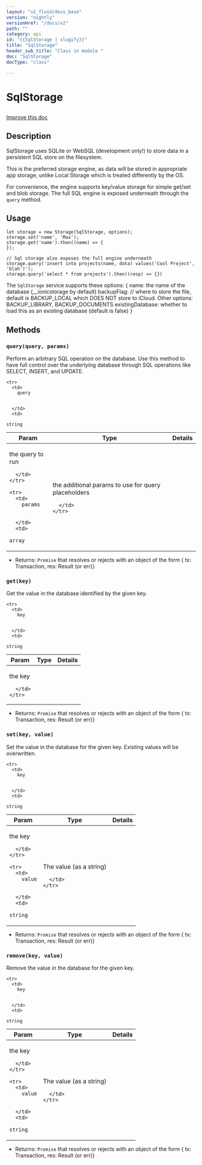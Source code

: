 ```yaml
---
layout: "v2_fluid/docs_base"
version: "nightly"
versionHref: "/docs/v2"
path: ""
category: api
id: "{{SqlStorage | slugify}}"
title: "SqlStorage"
header_sub_title: "Class in module "
doc: "SqlStorage"
docType: "class"

---
```










<h1 class="api-title">


SqlStorage






</h1>

<a class="improve-component-docs" href='http://github.com/driftyco/ionic2/edit/master/ionic/platform/storage/sql.ts#L4'>
Improve this doc
</a> 






<!-- description -->
<h2>Description</h2>

<p>SqlStorage uses SQLite or WebSQL (development only!) to store data in a
persistent SQL store on the filesystem.</p>
<p>This is the preferred storage engine, as data will be stored in appropriate
app storage, unlike Local Storage which is treated differently by the OS.</p>
<p>For convenience, the engine supports key/value storage for simple get/set and blob
storage. The full SQL engine is exposed underneath through the <code>query</code> method.</p>

<!-- @usage tag -->

<h2>Usage</h2>

<pre><code class="lang-js">let storage = new Storage(SqlStorage, options);
storage.set(&#39;name&#39;, &#39;Max&#39;);
storage.get(&#39;name&#39;).then((name) =&gt; {
});

// Sql storage also exposes the full engine underneath
storage.query(&#39;insert into projects(name, data) values(&#39;Cool Project&#39;, &#39;blah&#39;)&#39;);
storage.query(&#39;select * from projects&#39;).then((resp) =&gt; {})
</code></pre>
<p>The <code>SqlStorage</code> service supports these options:
{
  name: the name of the database (__ionicstorage by default)
  backupFlag: // where to store the file, default is BACKUP_LOCAL which DOES NOT store to iCloud. Other options: BACKUP_LIBRARY, BACKUP_DOCUMENTS
  existingDatabase: whether to load this as an existing database (default is false)
}</p>




<!-- @property tags -->


<!-- methods on the class -->

<h2>Methods</h2>

<div id="query"></div>

<h3>
<code>query(query,&nbsp;params)</code>
  

</h3>

Perform an arbitrary SQL operation on the database. Use this method
to have full control over the underlying database through SQL operations
like SELECT, INSERT, and UPDATE.



<table class="table" style="margin:0;">
  <thead>
    <tr>
      <th>Param</th>
      <th>Type</th>
      <th>Details</th>
    </tr>
  </thead>
  <tbody>
    
    <tr>
      <td>
        query
        
        
      </td>
      <td>
        
  <code>string</code>
      </td>
      <td>
        <p>the query to run</p>

        
      </td>
    </tr>
    
    <tr>
      <td>
        params
        
        
      </td>
      <td>
        
  <code>array</code>
      </td>
      <td>
        <p>the additional params to use for query placeholders</p>

        
      </td>
    </tr>
    
  </tbody>
</table>





* Returns: 
  <code>Promise</code> that resolves or rejects with an object of the form { tx: Transaction, res: Result (or err)}




<div id="get"></div>

<h3>
<code>get(key)</code>
  

</h3>

Get the value in the database identified by the given key.


<table class="table" style="margin:0;">
  <thead>
    <tr>
      <th>Param</th>
      <th>Type</th>
      <th>Details</th>
    </tr>
  </thead>
  <tbody>
    
    <tr>
      <td>
        key
        
        
      </td>
      <td>
        
  <code>string</code>
      </td>
      <td>
        <p>the key</p>

        
      </td>
    </tr>
    
  </tbody>
</table>





* Returns: 
  <code>Promise</code> that resolves or rejects with an object of the form { tx: Transaction, res: Result (or err)}




<div id="set"></div>

<h3>
<code>set(key,&nbsp;value)</code>
  

</h3>

Set the value in the database for the given key. Existing values will be overwritten.


<table class="table" style="margin:0;">
  <thead>
    <tr>
      <th>Param</th>
      <th>Type</th>
      <th>Details</th>
    </tr>
  </thead>
  <tbody>
    
    <tr>
      <td>
        key
        
        
      </td>
      <td>
        
  <code>string</code>
      </td>
      <td>
        <p>the key</p>

        
      </td>
    </tr>
    
    <tr>
      <td>
        value
        
        
      </td>
      <td>
        
  <code>string</code>
      </td>
      <td>
        <p>The value (as a string)</p>

        
      </td>
    </tr>
    
  </tbody>
</table>





* Returns: 
  <code>Promise</code> that resolves or rejects with an object of the form { tx: Transaction, res: Result (or err)}




<div id="remove"></div>

<h3>
<code>remove(key,&nbsp;value)</code>
  

</h3>

Remove the value in the database for the given key.


<table class="table" style="margin:0;">
  <thead>
    <tr>
      <th>Param</th>
      <th>Type</th>
      <th>Details</th>
    </tr>
  </thead>
  <tbody>
    
    <tr>
      <td>
        key
        
        
      </td>
      <td>
        
  <code>string</code>
      </td>
      <td>
        <p>the key</p>

        
      </td>
    </tr>
    
    <tr>
      <td>
        value
        
        
      </td>
      <td>
        
  <code>string</code>
      </td>
      <td>
        <p>The value (as a string)</p>

        
      </td>
    </tr>
    
  </tbody>
</table>





* Returns: 
  <code>Promise</code> that resolves or rejects with an object of the form { tx: Transaction, res: Result (or err)}


<!-- related link --><!-- end content block -->


<!-- end body block -->

